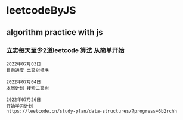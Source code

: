 # leetcodeByJS
## algorithm  practice with js

### 立志每天至少2道leetcode 算法 从简单开始
```
2022年07月03日
目前进度 二叉树模块
```
```
2022年07月04日 
本周计划 搜索二叉树
```
```
2022年07月26日
开始学习计划
https://leetcode.cn/study-plan/data-structures/?progress=6b2rchh

```


